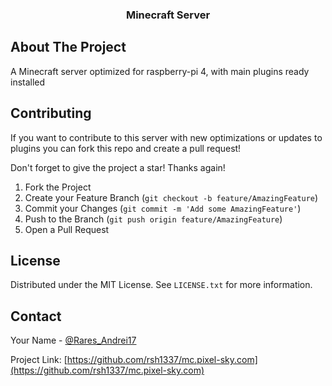 <div id="top"></div>

<h3 align="center">Minecraft Server</h3>

<!-- ABOUT THE PROJECT -->
## About The Project

A Minecraft server optimized for raspberry-pi 4, with main plugins ready installed

<!-- CONTRIBUTING -->
## Contributing

If you want to contribute to this server with new optimizations or updates to plugins you can fork this repo and create a pull request!

Don't forget to give the project a star! Thanks again!

1. Fork the Project
2. Create your Feature Branch (`git checkout -b feature/AmazingFeature`)
3. Commit your Changes (`git commit -m 'Add some AmazingFeature'`)
4. Push to the Branch (`git push origin feature/AmazingFeature`)
5. Open a Pull Request


<!-- LICENSE -->
## License

Distributed under the MIT License. See `LICENSE.txt` for more information.

<!-- CONTACT -->
## Contact

Your Name - [@Rares_Andrei17](https://twitter.com/Rares_Andrei17)

Project Link: [https://github.com/rsh1337/mc.pixel-sky.com](https://github.com/rsh1337/mc.pixel-sky.com)
